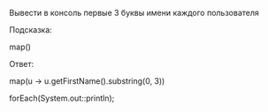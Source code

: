 Вывести в консоль первые 3 буквы имени каждого пользователя
 
Подсказка:
<div class="hint">
map()
</div>

Ответ:
<div class="hint">
map(u -> u.getFirstName().substring(0, 3))

forEach(System.out::println);
</div>
                                        